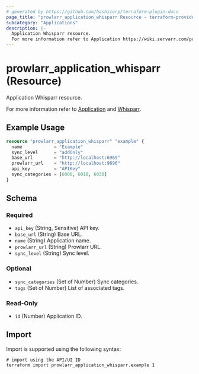 ```yaml
---
# generated by https://github.com/hashicorp/terraform-plugin-docs
page_title: "prowlarr_application_whisparr Resource - terraform-provider-prowlarr"
subcategory: "Applications"
description: |-
  Application Whisparr resource.
  For more information refer to Application https://wiki.servarr.com/prowlarr/settings#applications and Whisparr https://wiki.servarr.com/prowlarr/supported#whisparr.
---
```


# prowlarr_application_whisparr (Resource)

<!-- subcategory:Applications -->Application Whisparr resource.
For more information refer to [Application](https://wiki.servarr.com/prowlarr/settings#applications) and [Whisparr](https://wiki.servarr.com/prowlarr/supported#whisparr).

## Example Usage

```terraform
resource "prowlarr_application_whisparr" "example" {
  name            = "Example"
  sync_level      = "addOnly"
  base_url        = "http://localhost:6969"
  prowlarr_url    = "http://localhost:9696"
  api_key         = "APIKey"
  sync_categories = [6000, 6010, 6030]
}
```

<!-- schema generated by tfplugindocs -->
## Schema

### Required

- `api_key` (String, Sensitive) API key.
- `base_url` (String) Base URL.
- `name` (String) Application name.
- `prowlarr_url` (String) Prowlarr URL.
- `sync_level` (String) Sync level.

### Optional

- `sync_categories` (Set of Number) Sync categories.
- `tags` (Set of Number) List of associated tags.

### Read-Only

- `id` (Number) Application ID.

## Import

Import is supported using the following syntax:

```shell
# import using the API/UI ID
terraform import prowlarr_application_whisparr.example 1
```
